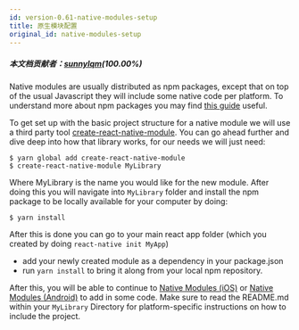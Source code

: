 ```yaml
---
id: version-0.61-native-modules-setup
title: 原生模块配置
original_id: native-modules-setup
---
```


##### 本文档贡献者：[sunnylqm](https://github.com/search?q=sunnylqm%40qq.com+in%3Aemail&type=Users)(100.00%)

Native modules are usually distributed as npm packages, except that on top of the usual Javascript they will include some native code per platform. To understand more about npm packages you may find [this guide](https://docs.npmjs.com/getting-started/publishing-npm-packages) useful.

To get set up with the basic project structure for a native module we will use a third party tool [create-react-native-module](https://github.com/brodybits/create-react-native-module). You can go ahead further and dive deep into how that library works, for our needs we will just need:

```
$ yarn global add create-react-native-module
$ create-react-native-module MyLibrary
```

Where MyLibrary is the name you would like for the new module. After doing this you will navigate into `MyLibrary` folder and install the npm package to be locally available for your computer by doing:

```
$ yarn install
```

After this is done you can go to your main react app folder (which you created by doing `react-native init MyApp`)

- add your newly created module as a dependency in your package.json
- run `yarn install` to bring it along from your local npm repository.

After this, you will be able to continue to [Native Modules (iOS)](native-modules-ios) or [Native Modules (Android)](native-modules-android) to add in some code. Make sure to read the README.md within your `MyLibrary` Directory for platform-specific instructions on how to include the project.